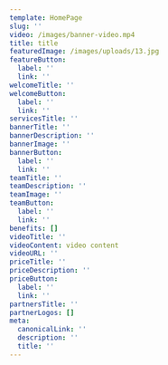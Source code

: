 ```yaml
---
template: HomePage
slug: ''
video: /images/banner-video.mp4
title: title
featuredImage: /images/uploads/13.jpg
featureButton:
  label: ''
  link: ''
welcomeTitle: ''
welcomeButton:
  label: ''
  link: ''
servicesTitle: ''
bannerTitle: ''
bannerDescription: ''
bannerImage: ''
bannerButton:
  label: ''
  link: ''
teamTitle: ''
teamDescription: ''
teamImage: ''
teamButton:
  label: ''
  link: ''
benefits: []
videoTitle: ''
videoContent: video content
videoURL: ''
priceTitle: ''
priceDescription: ''
priceButton:
  label: ''
  link: ''
partnersTitle: ''
partnerLogos: []
meta:
  canonicalLink: ''
  description: ''
  title: ''
---
```



